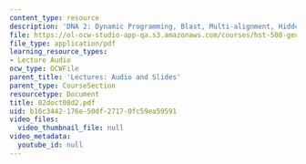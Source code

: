 ```yaml
---
content_type: resource
description: 'DNA 2: Dynamic Programming, Blast, Multi-alignment, Hidden Markov Models'
file: https://ol-ocw-studio-app-qa.s3.amazonaws.com/courses/hst-508-genomics-and-computational-biology-fall-2002/b16c3442176e50df27170fc59ea59591_02doct08d2.pdf
file_type: application/pdf
learning_resource_types:
- Lecture Audio
ocw_type: OCWFile
parent_title: 'Lectures: Audio and Slides'
parent_type: CourseSection
resourcetype: Document
title: 02doct08d2.pdf
uid: b16c3442-176e-50df-2717-0fc59ea59591
video_files:
  video_thumbnail_file: null
video_metadata:
  youtube_id: null
---
```

